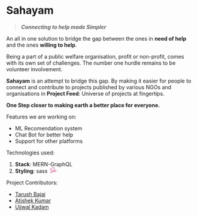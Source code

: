 # Sahayam

> **_Connecting to help made Simpler_**

An all in one solution to bridge the gap between the ones in **need of help** and the ones **willing to help**.

Being a part of a public welfare organisation, profit or non-profit, comes with its own set of challenges. The number one hurdle remains to be volunteer involvement.

**Sahayam** is an attempt to bridge this gap. By making it easier for people to connect and contribute to projects published by various NGOs and organisations in **Project Feed**: Universe of projects at fingertips.

**One Step closer to making earth a better place for everyone.**

Features we are working on:

- ML Recomendation system
- Chat Bot for better help
- Support for other platforms

Technologies used:

1. **Stack**: MERN-GraphQL
2. **Styling**: sass&ensp;<img src="./images/sass.svg" height="15px"/>

Project Contributors:

- [Tarush Bajaj](https://github.com/Tarushfx)
- [Atishek Kumar](https://github.com/atishekk)
- [Ujjwal Kadam](https://github.com/ujjwal404)
